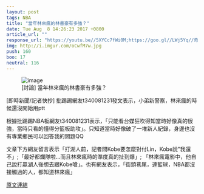 ```yaml
---
layout: post
tags: NBA
title: "當年林來瘋的林書豪有多強？"
date: Tue Aug  8 14:26:23 2017 +0800
article_url: ""
response_url: "https://youtu.be//5XYCc7fWi0M;https://goo.gl//LWj5Yq//奇摩酸豪大隊大頭貼;https://goo.gl//QtoJ5P//這篇有更多大頭貼;http://i.imgur.com//HgpsDe4.jpg//當時比賽畫面截圖;http://i.imgur.com//ALKpUSy.jpg"
img: http://i.imgur.com/oCwfM7w.jpg
push: 160
boo: 17
neutral: 116
---
```


<figure>
<img src="http://i.imgur.com/oCwfM7w.jpg" alt="image">
<figcaption>
[討論] 當年林來瘋的林書豪有多強？
</figcaption>
</figure>



[即時新聞/記者快抄] 批踢踢網友t340081231發文表示，小弟新警察，林來瘋的時候還沒開始用ptt

根據批踢踢NBA板網友t340081231表示，「只能看台媒狂吹得知當時好像真的很強，當時只看的懂得分籃板助攻」。只知道當時好像破了一堆新人紀錄，身邊也沒有專業鄉民可以回答我的問題QQ

文章下方網友留言表示「打湖人前，記者問Kobe要怎麼對付Lin，Kobe說"我還不」;「最好都爛隊啦...而且林來瘋時的準度真的扯到爆」; 「林來瘋電影中，他自己說打贏湖人後想去跟Kobe嗆」。也有網友表示，「街頭巷尾，連籃球，NBA都沒接觸過的人，都知道林來瘋」

<a href = "https://www.ptt.cc/bbs/NBA/M.1502173586.A.CB2.html">原文連結</a>

